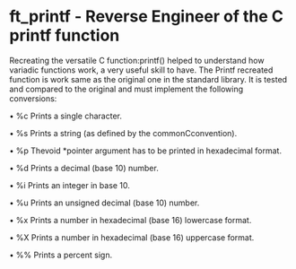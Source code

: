# ft_printf - Reverse Engineer of the C printf function

Recreating the versatile C function:printf() helped to understand how variadic functions work, a very useful skill to have.
The Printf recreated function is work same as the original one in the standard library. It is tested and compared to the original and must implement the following conversions:

• %c Prints a single character.

• %s Prints a string (as defined by the commonCconvention).

• %p Thevoid *pointer argument has to be printed in hexadecimal format.

• %d Prints a decimal (base 10) number.

• %i Prints an integer in base 10.

• %u Prints an unsigned decimal (base 10) number.

• %x Prints a number in hexadecimal (base 16) lowercase format.

• %X Prints a number in hexadecimal (base 16) uppercase format.

• %% Prints a percent sign.
